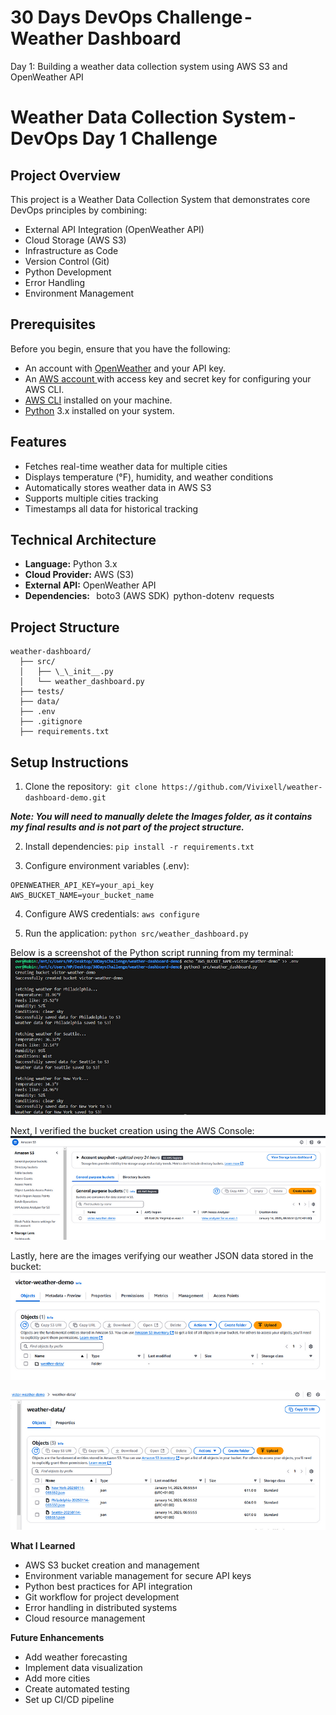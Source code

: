 # 30 Days DevOps Challenge - Weather Dashboard
Day 1: Building a weather data collection system using AWS S3 and OpenWeather API
# Weather Data Collection System - DevOps Day 1 Challenge
## Project Overview
This project is a Weather Data Collection System that demonstrates core DevOps principles by combining:
- External API Integration (OpenWeather API)
- Cloud Storage (AWS S3)
- Infrastructure as Code
- Version Control (Git)
- Python Development
- Error Handling
- Environment Management

## Prerequisites

Before you begin, ensure that you have the following:
- An account with [OpenWeather](https://openweathermap.org/api) and your API key.
- An [AWS account ](aws.amazon.com) with access key and secret key for configuring your AWS CLI.
- [AWS CLI](https://docs.aws.amazon.com/cli/latest/userguide/getting-started-install.html) installed on your machine.
- [Python](https://www.python.org/downloads/) 3.x installed on your system.


## Features
- Fetches real-time weather data for multiple cities
- Displays temperature (°F), humidity, and weather conditions
- Automatically stores weather data in AWS S3
- Supports multiple cities tracking
- Timestamps all data for historical tracking
## Technical Architecture
- **Language:** Python 3.x
- **Cloud Provider:** AWS (S3)
- **External API:** OpenWeather API
- **Dependencies:** 
  boto3 (AWS SDK)
  python-dotenv
  requests

## Project Structure

```
weather-dashboard/
  ├── src/
  │   ├── \_\_init__.py
  │   └── weather_dashboard.py
  ├── tests/
  ├── data/
  ├── .env
  ├── .gitignore
  ├── requirements.txt

  ```

## Setup Instructions

1. Clone the repository:
 `git clone https://github.com/Vivixell/weather-dashboard-demo.git`

_**Note: You will need to manually delete the Images folder, as it contains my final results and is not part of the project structure.**_

2. Install dependencies:
`pip install -r requirements.txt`


3. Configure environment variables (.env):

```
OPENWEATHER_API_KEY=your_api_key
AWS_BUCKET_NAME=your_bucket_name
```

4. Configure AWS credentials:
`aws configure`

5. Run the application:
`python src/weather_dashboard.py`

Below is a screenshot of the Python script running from my terminal:
![result from terminal](Images/codeouput.png)

Next, I verified the bucket creation using the AWS Console:
![Bucket creation verification](Images/bucketcreation.png)

Lastly, here are the images verifying our weather JSON data stored in the bucket:
![weather data verification](Images/weatherresult1.png)

![weather data verification](Images/weatherresult2.png)

**What I Learned**
- AWS S3 bucket creation and management
- Environment variable management for secure API keys
- Python best practices for API integration
- Git workflow for project development
- Error handling in distributed systems
- Cloud resource management

**Future Enhancements**
* Add weather forecasting
* Implement data visualization
* Add more cities
* Create automated testing
* Set up CI/CD pipeline